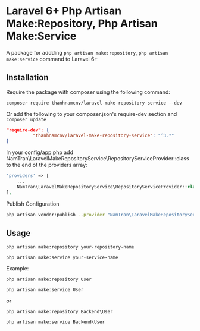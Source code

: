 # Laravel 6+ Php Artisan Make:Repository, Php Artisan Make:Service
A package for addding `php artisan make:repository`, `php artisan make:service` command to Laravel 6+

## Installation
Require the package with composer using the following command:

`composer require thanhnamcnv/laravel-make-repository-service --dev`

Or add the following to your composer.json's require-dev section and `composer update`

```json
"require-dev": {
          "thanhnamcnv/laravel-make-repository-service": "^3.*"
}
```

In your config/app.php add NamTran\LaravelMakeRepositoryService\RepositoryServiceProvider::class to the end of the providers array:
```php
'providers' => [
    ...
    NamTran\LaravelMakeRepositoryService\RepositoryServiceProvider::class,
],
```

Publish Configuration
```bash
php artisan vendor:publish --provider "NamTran\LaravelMakeRepositoryService\RepositoryServiceProvider"
```

## Usage
`php artisan make:repository your-repository-name`

`php artisan make:service your-service-name`

Example:
```
php artisan make:repository User

php artisan make:service User
```
or
```
php artisan make:repository Backend\User

php artisan make:service Backend\User
```